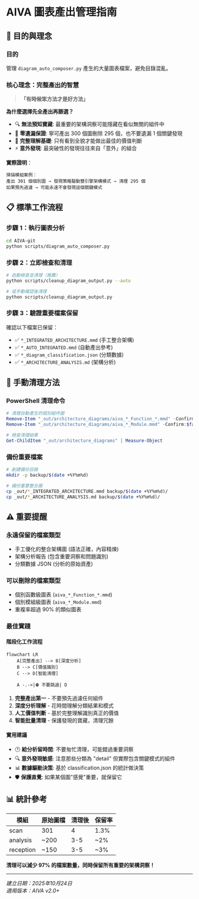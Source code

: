 # AIVA 圖表產出管理指南

## 🎯 目的與理念

### **目的**
管理 `diagram_auto_composer.py` 產生的大量圖表檔案，避免目錄混亂。

### **核心理念：完整產出的智慧**
> **「有時候笨方法才是好方法」**

**為什麼選擇先全產出再篩選？**
- 🔍 **無法預知寶藏**: 最重要的架構洞察可能隱藏在看似無關的組件中
- 🎯 **零遺漏保證**: 寧可產出 300 個圖刪除 295 個，也不要遺漏 1 個關鍵發現
- 🧠 **完整理解基礎**: 只有看到全貌才能做出最佳的價值判斷
- ⚡ **意外發現**: 最突破性的發現往往來自「意外」的組合

**實際證明**：
```
掃描模組案例：
產出 301 個個別圖 → 發現策略驅動雙引擎架構模式 → 清理 295 個 
如果預先過濾 → 可能永遠不會發現這個關鍵模式
```

## 📋 標準工作流程

### **步驟 1：執行圖表分析**
```bash
cd AIVA-git
python scripts/diagram_auto_composer.py
```

### **步驟 2：立即檢查和清理**
```bash
# 自動檢查並清理（推薦）
python scripts/cleanup_diagram_output.py --auto

# 或手動確認後清理
python scripts/cleanup_diagram_output.py
```

### **步驟 3：驗證重要檔案保留**
確認以下檔案已保留：
- ✅ `*_INTEGRATED_ARCHITECTURE.mmd` (手工整合架構)
- ✅ `*_AUTO_INTEGRATED.mmd` (自動產出參考)
- ✅ `*_diagram_classification.json` (分類數據)
- ✅ `*_ARCHITECTURE_ANALYSIS.md` (架構分析)

## 🧹 手動清理方法

### **PowerShell 清理命令**
```powershell
# 清理自動產生的個別組件圖
Remove-Item "_out/architecture_diagrams/aiva_*_Function_*.mmd" -Confirm:$false
Remove-Item "_out/architecture_diagrams/aiva_*_Module.mmd" -Confirm:$false

# 檢查清理結果
Get-ChildItem "_out/architecture_diagrams" | Measure-Object
```

### **備份重要檔案**
```bash
# 創建備份目錄
mkdir -p backup/$(date +%Y%m%d)

# 備份重要整合圖
cp _out/*_INTEGRATED_ARCHITECTURE.mmd backup/$(date +%Y%m%d)/
cp _out/*_ARCHITECTURE_ANALYSIS.md backup/$(date +%Y%m%d)/
```

## ⚠️ 重要提醒

### **永遠保留的檔案類型**
- 手工優化的整合架構圖 (語法正確，內容精煉)
- 架構分析報告 (包含重要洞察和問題識別)
- 分類數據 JSON (分析的原始資產)

### **可以刪除的檔案類型**
- 個別函數級圖表 (`aiva_*_Function_*.mmd`)
- 個別模組級圖表 (`aiva_*_Module.mmd`) 
- 重複率超過 90% 的類似圖表

### **最佳實踐**

#### **階段化工作流程**
```mermaid
flowchart LR
    A[完整產出] --> B[深度分析]
    B --> C[價值識別] 
    C --> D[智能清理]
    
    A -.->|⛔ 不要跳過| D
```

1. **完整產出第一** - 不要預先過濾任何組件
2. **深度分析理解** - 花時間理解分類結果和模式
3. **人工價值判斷** - 基於完整理解識別真正的價值
4. **智能批量清理** - 保護發現的寶藏，清理冗餘

#### **實用建議**
- 🕐 **給分析留時間**: 不要匆忙清理，可能錯過重要洞察
- 🔍 **意外發現敏感**: 注意那些分類為 "detail" 但實際包含關鍵模式的組件
- 📊 **數據驅動決策**: 基於 classification.json 的統計做決策
- 🛡️ **保護直覺**: 如果某個圖"感覺"重要，就保留它

## 📊 統計參考

| 模組 | 原始圖檔 | 清理後 | 保留率 |
|------|---------|--------|--------|
| scan | 301 | 4 | 1.3% |
| analysis | ~200 | 3-5 | ~2% |
| reception | ~150 | 3-5 | ~3% |

**清理可以減少 97% 的檔案數量，同時保留所有重要的架構洞察！**

---

*建立日期：2025年10月24日*  
*適用版本：AIVA v2.0+*